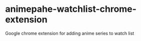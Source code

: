 # animepahe-watchlist-chrome-extension
Google chrome extension for adding anime series to watch list
